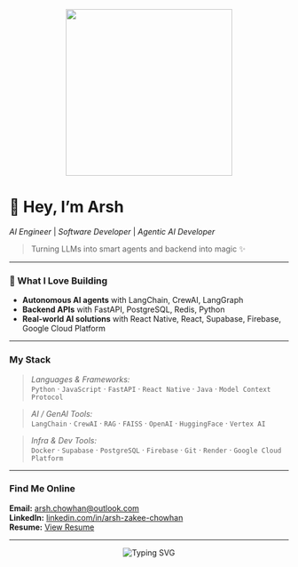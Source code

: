 <div align="center">
  <img src="https://media4.giphy.com/media/v1.Y2lkPTc5MGI3NjExbzdsdnZoaml1eTg0enVkbGQ2ejM1YmZpZm5xanhqMHlxcGdkYXJrbSZlcD12MV9naWZzX3NlYXJjaCZjdD1n/maNB0qAiRVAty/giphy.webp" width="300"/>
</div>

# 👋 Hey, I’m **Arsh**
*AI Engineer* | *Software Developer* | *Agentic AI Developer*

> Turning LLMs into smart agents and backend into magic ✨

---

### 🔧 What I Love Building
- **Autonomous AI agents** with LangChain, CrewAI, LangGraph  
- **Backend APIs** with FastAPI, PostgreSQL, Redis, Python
- **Real-world AI solutions** with React Native, React, Supabase, Firebase, Google Cloud Platform

---

###  My Stack

> *Languages & Frameworks:*  
`Python` · `JavaScript` · `FastAPI` · `React Native` · `Java` · `Model Context Protocol`

> *AI / GenAI Tools:*  
`LangChain` · `CrewAI` · `RAG` · `FAISS` · `OpenAI` · `HuggingFace` · `Vertex AI`

> *Infra & Dev Tools:*  
`Docker` · `Supabase` · `PostgreSQL` · `Firebase` · `Git` · `Render` · `Google Cloud Platform` 

---


### Find Me Online
 **Email:** arsh.chowhan@outlook.com  
 **LinkedIn:** [linkedin.com/in/arsh-zakee-chowhan](https://linkedin.com/in/arsh-zakee-chowhan)  
 **Resume:** [View Resume](https://drive.google.com/file/d/1SdM9WS8nXMiTK6dQ-9KIrACsf-v_sfaR/view?usp=sharing)

---

<div align="center">
<img src="https://readme-typing-svg.herokuapp.com?font=Fira+Code&size=22&pause=1000&color=00FF41&vCenter=true&width=435&lines=Building+AI+systems.;Ship+fast%2C+learn+faster.;%F0%9F%91%8D" alt="Typing SVG" /></div>
